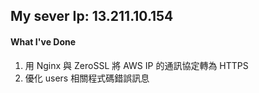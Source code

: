 ## My sever Ip: 13.211.10.154

#### What I've Done

1. 用 Nginx 與 ZeroSSL 將 AWS IP 的通訊協定轉為 HTTPS
1. 優化 users 相關程式碼錯誤訊息
